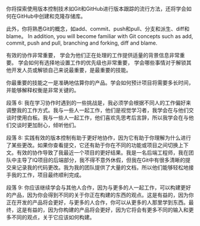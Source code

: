 你将探索使用版本控制技术如Git和GitHub进行版本跟踪的流行方法，还将学会如何在GitHub中创建和克隆存储库。

此外，你将熟悉Git的概念，如add、commit、push和pull、分支和派生、diff和blame。
In addition, you will become familiar with Git concepts such as add, commit, push and pull, branching and forking, diff and blame.

有效的协作非常重要，
学会为他们正在处理的工作提供适量的背景信息非常重要。
学会如何有选择地设置工作的优先级也非常重要，
学会哪些事情对于解锁其他开发人员或解锁自己来说最重要，是最重要的技能。

你最重要的技能之一是准确地估算你的产品。学会如何预计项目将需要多长时间，并能够解释权衡是非常关键的。



段落 6: 我在学习协作时遇到的一些挑战是，我必须学会根据不同人的工作偏好来调整我的工作方式。我与一些人一起工作，他们是视觉学习者，我学会在与他们交谈时使用白板。我与一些人一起工作，他们喜欢先思考后言辞，所以我学会在与他们交谈时更加耐心，倾听他们。

段落 8: 实践有效的版本控制有助于更好地协作，因为它有助于你理解为什么进行了某些更改。如果你查看提交，它还有助于你在不同的功能或项目之间切换上下文。有效的协作导致了我最近一个项目的更好结果。我是一名后端工程师，我在团队中主导了IQ项目的后端部分，我不得不意外休假，但我在Git中有很多清晰的提交来记录我的代码更改。我为我的团队提供了大量的文档，所以他们能够轻松地接手我的工作，项目最终顺利完成。

段落 9: 你应该继续学会与其他人合作，因为与更多的人一起工作，可以构建更好的产品，因为你会得到不同的关于你正在构建的东西的观点。这是有益的，因为你正在开发的产品将会更好，与更多的人合作，你可以从更多的人那里学到东西。最终，这是有益的，因为你构建的产品将会更好，因为它将会有更多不同的输入和更多不同的观点，关于它应该如何构建。